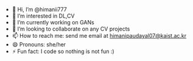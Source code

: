 - 👋 Hi, I’m @himanii777
- 👀 I’m interested in DL,CV
- 🌱 I’m currently working on GANs
- 💞️ I’m looking to collaborate on any CV projects
- 📫 How to reach me: send me email at himanipaudayal07@kaist.ac.kr
- 😄 Pronouns: she/her
- ⚡ Fun fact: I code so nothing is not fun :)

<!---
himanii777/himanii777 is a ✨ special ✨ repository because its `README.md` (this file) appears on your GitHub profile.
You can click the Preview link to take a look at your changes.
--->
